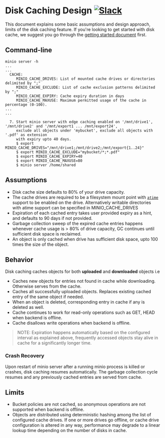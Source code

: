 # Disk Caching Design [![Slack](https://slack.minio.io/slack?type=svg)](https://slack.minio.io)

This document explains some basic assumptions and design approach, limits of the disk caching feature. If you're looking to get started with disk cache, we suggest you go through the [getting started document](https://github.com/minio/minio/blob/master/docs/disk-caching/README.md) first.

## Command-line

```
minio server -h
...
...
  CACHE:
     MINIO_CACHE_DRIVES: List of mounted cache drives or directories delimited by ";"
     MINIO_CACHE_EXCLUDE: List of cache exclusion patterns delimited by ";"
     MINIO_CACHE_EXPIRY: Cache expiry duration in days
     MINIO_CACHE_MAXUSE: Maximum permitted usage of the cache in percentage (0-100).
...
...

  7. Start minio server with edge caching enabled on '/mnt/drive1', '/mnt/drive2' and '/mnt/export1 ... /mnt/export24',
     exclude all objects under 'mybucket', exclude all objects with '.pdf' as extension
     with expiry upto 40 days.
     $ export MINIO_CACHE_DRIVES="/mnt/drive1;/mnt/drive2;/mnt/export{1..24}"
     $ export MINIO_CACHE_EXCLUDE="mybucket/*;*.pdf"
     $ export MINIO_CACHE_EXPIRY=40
     $ export MINIO_CACHE_MAXUSE=80
     $ minio server /home/shared
```

## Assumptions
- Disk cache size defaults to 80% of your drive capacity.
- The cache drives are required to be a filesystem mount point with [`atime`](http://kerolasa.github.io/filetimes.html) support to be enabled on the drive. Alternatively writable directories with atime support can be specified in MINIO_CACHE_DRIVES
- Expiration of each cached entry takes user provided expiry as a hint, and defaults to 90 days if not provided.
- Garbage collection sweep of the expired cache entries happens whenever cache usage is > 80% of drive capacity, GC continues until sufficient disk space is reclaimed.
- An object is only cached when drive has sufficient disk space, upto 100 times the size of the object.

## Behavior
Disk caching caches objects for both **uploaded** and **downloaded** objects i.e

- Caches new objects for entries not found in cache while downloading. Otherwise serves from the cache.
- Caches all successfully uploaded objects. Replaces existing cached entry of the same object if needed.
- When an object is deleted, corresponding entry in cache if any is deleted as well.
- Cache continues to work for read-only operations such as GET, HEAD when backend is offline.
- Cache disallows write operations when backend is offline.

> NOTE: Expiration happens automatically based on the configured interval as explained above, frequently accessed objects stay alive in cache for a significantly longer time.

### Crash Recovery
Upon restart of minio server after a running minio process is killed or crashes, disk caching resumes automatically. The garbage collection cycle resumes and any previously cached entries are served from cache.

## Limits
- Bucket policies are not cached, so anonymous operations are not supported when backend is offline.
- Objects are distributed using deterministic hashing among the list of configured cache drives. If one or more drives go offline, or cache drive configuration is altered in any way, performance may degrade to a linear lookup time depending on the number of disks in cache.

